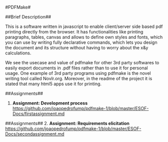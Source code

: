 #PDFMake#

##Brief Description##

This is a software written in javascript to enable client/server side based pdf printing directly from the browser. It has functionalities like printing paragraphs, tables, canvas and allows to define own styles and fonts, which you can use by writing fully declarative commands, which lets you design the document and its structure without having to worry about the x&y calculations.

We see the usecase and value of pdfmake for other 3rd party softwares to easily export documents in .pdf files rather than to use it for personal usage. One example of 3rd party programs using pdfmake is the novel writing tool called Novlr.org. Moreover, in the readme of the project it is stated that many html5 apps use it for printing.

##Assignments##
1. **Assignment: Development process**
https://github.com/joaopedrofump/pdfmake-1/blob/master/ESOF-Docs/firstassignment.md

##Assignments##
2. **Assignment: Requirements elicitation**
https://github.com/joaopedrofump/pdfmake-1/blob/master/ESOF-Docs/secondassignment.md
